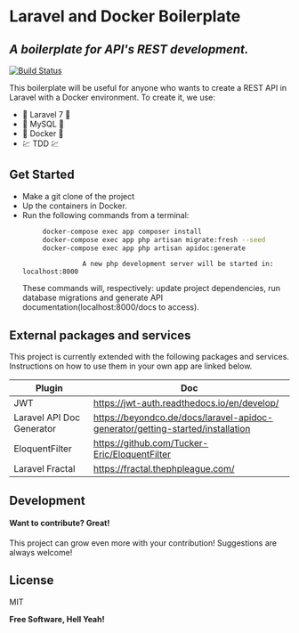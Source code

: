 # Laravel and Docker Boilerplate
## _A boilerplate for API's REST development._

[![Build Status](https://travis-ci.org/joemccann/dillinger.svg?branch=master)](https://travis-ci.org/joemccann/dillinger)

This boilerplate will be useful for anyone who wants to create a REST API in Laravel with a Docker environment.
To create it, we use:

- :elephant: Laravel 7 :elephant:
- :dolphin: MySQL :dolphin:
- :whale: Docker :whale:
- :chart: TDD :chart:

## Get Started

- Make a git clone of the project
- Up the containers in Docker.
- Run the following commands from a terminal:
    ```sh
         docker-compose exec app composer install
         docker-compose exec app php artisan migrate:fresh --seed
         docker-compose exec app php artisan apidoc:generate
    ```
                     A new php development server will be started in: localhost:8000

    These commands will, respectively: update project dependencies, run database migrations and generate API documentation(localhost:8000/docs to access).

## External packages and services

This project is currently extended with the following packages and services.
Instructions on how to use them in your own app are linked below.

| Plugin | Doc |
| ------ | ------ |
| JWT | https://jwt-auth.readthedocs.io/en/develop/
| Laravel API Doc Generator | https://beyondco.de/docs/laravel-apidoc-generator/getting-started/installation |
| EloquentFilter |https://github.com/Tucker-Eric/EloquentFilter |
| Laravel Fractal | https://fractal.thephpleague.com/ |

## Development

#### Want to contribute? Great!

This project can grow even more with your contribution! 
Suggestions are always welcome!


## License

MIT

**Free Software, Hell Yeah!**
